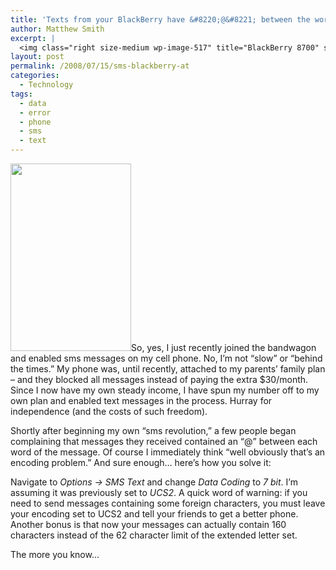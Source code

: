 ```yaml
---
title: 'Texts from your BlackBerry have &#8220;@&#8221; between the words?'
author: Matthew Smith
excerpt: |
  <img class="right size-medium wp-image-517" title="BlackBerry 8700" src="http://digivation.net/wp-content/uploads/2008/07/url-193x300.jpg" alt="" width="193" height="300" />So, yes, I just recently joined the bandwagon and enabled sms messages on my cell phone. No, I'm not "slow" or "behind the times." My phone was, until recently, attached to my parents' family plan - and they blocked all messages instead of paying the extra $30/month. Since I now have my own steady income, I have spun my number off to my own plan and enabled text messages in the process. Hurray for independence (and the costs of such freedom).
layout: post
permalink: /2008/07/15/sms-blackberry-at
categories:
  - Technology
tags:
  - data
  - error
  - phone
  - sms
  - text
---
```

<img class="right size-medium wp-image-517" title="BlackBerry 8700" src="http://digivation.net/wp-content/uploads/2008/07/url-193x300.jpg" alt="" width="193" height="300" />So, yes, I just recently joined the bandwagon and enabled sms messages on my cell phone. No, I&#8217;m not &#8220;slow&#8221; or &#8220;behind the times.&#8221; My phone was, until recently, attached to my parents&#8217; family plan &#8211; and they blocked all messages instead of paying the extra $30/month. Since I now have my own steady income, I have spun my number off to my own plan and enabled text messages in the process. Hurray for independence (and the costs of such freedom).

Shortly after beginning my own &#8220;sms revolution,&#8221; a few people began complaining that messages they received contained an &#8220;@&#8221; between each word of the message. Of course I immediately think &#8220;well obviously that&#8217;s an encoding problem.&#8221; And sure enough&#8230; here&#8217;s how you solve it:

Navigate to *Options -> SMS Text* and change *Data Coding* to *7 bit*. I&#8217;m assuming it was previously set to *UCS2*. A quick word of warning: if you need to send messages containing some foreign characters, you must leave your encoding set to UCS2 and tell your friends to get a better phone. Another bonus is that now your messages can actually contain 160 characters instead of the 62 character limit of the extended letter set.

The more you know&#8230;